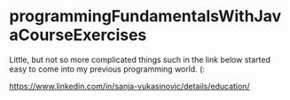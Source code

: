 # programmingFundamentalsWithJavaCourseExercises
Little, but not so more complicated things such in the link below started easy to come into my previous programming world. (:

https://www.linkedin.com/in/sanja-vukasinovic/details/education/
